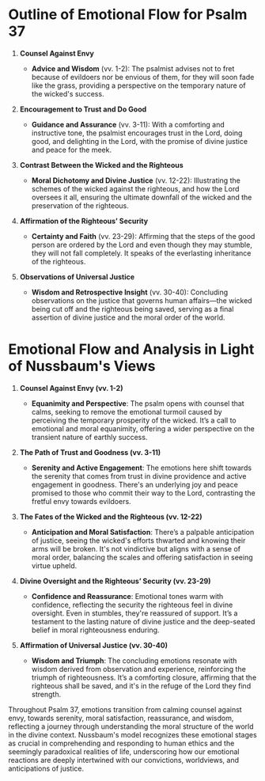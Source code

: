 # Outline of Emotional Flow for Psalm 37

1. **Counsel Against Envy**
    - **Advice and Wisdom** (vv. 1-2): The psalmist advises not to fret because of evildoers nor be envious of them, for they will soon fade like the grass, providing a perspective on the temporary nature of the wicked's success.
    
2. **Encouragement to Trust and Do Good**
    - **Guidance and Assurance** (vv. 3-11): With a comforting and instructive tone, the psalmist encourages trust in the Lord, doing good, and delighting in the Lord, with the promise of divine justice and peace for the meek.
    
3. **Contrast Between the Wicked and the Righteous**
    - **Moral Dichotomy and Divine Justice** (vv. 12-22): Illustrating the schemes of the wicked against the righteous, and how the Lord oversees it all, ensuring the ultimate downfall of the wicked and the preservation of the righteous.
    
4. **Affirmation of the Righteous’ Security**
    - **Certainty and Faith** (vv. 23-29): Affirming that the steps of the good person are ordered by the Lord and even though they may stumble, they will not fall completely. It speaks of the everlasting inheritance of the righteous.
    
5. **Observations of Universal Justice**
    - **Wisdom and Retrospective Insight** (vv. 30-40): Concluding observations on the justice that governs human affairs—the wicked being cut off and the righteous being saved, serving as a final assertion of divine justice and the moral order of the world.

# Emotional Flow and Analysis in Light of Nussbaum's Views

1. **Counsel Against Envy (vv. 1-2)**
    - **Equanimity and Perspective**: The psalm opens with counsel that calms, seeking to remove the emotional turmoil caused by perceiving the temporary prosperity of the wicked. It’s a call to emotional and moral equanimity, offering a wider perspective on the transient nature of earthly success.
    
2. **The Path of Trust and Goodness (vv. 3-11)**
    - **Serenity and Active Engagement**: The emotions here shift towards the serenity that comes from trust in divine providence and active engagement in goodness. There's an underlying joy and peace promised to those who commit their way to the Lord, contrasting the fretful envy towards evildoers.
    
3. **The Fates of the Wicked and the Righteous (vv. 12-22)**
    - **Anticipation and Moral Satisfaction**: There’s a palpable anticipation of justice, seeing the wicked's efforts thwarted and knowing their arms will be broken. It's not vindictive but aligns with a sense of moral order, balancing the scales and offering satisfaction in seeing virtue upheld.
    
4. **Divine Oversight and the Righteous’ Security (vv. 23-29)**
    - **Confidence and Reassurance**: Emotional tones warm with confidence, reflecting the security the righteous feel in divine oversight. Even in stumbles, they're reassured of support. It’s a testament to the lasting nature of divine justice and the deep-seated belief in moral righteousness enduring.
    
5. **Affirmation of Universal Justice (vv. 30-40)**
    - **Wisdom and Triumph**: The concluding emotions resonate with wisdom derived from observation and experience, reinforcing the triumph of righteousness. It’s a comforting closure, affirming that the righteous shall be saved, and it's in the refuge of the Lord they find strength.

Throughout Psalm 37, emotions transition from calming counsel against envy, towards serenity, moral satisfaction, reassurance, and wisdom, reflecting a journey through understanding the moral structure of the world in the divine context. Nussbaum's model recognizes these emotional stages as crucial in comprehending and responding to human ethics and the seemingly paradoxical realities of life, underscoring how our emotional reactions are deeply intertwined with our convictions, worldviews, and anticipations of justice.
